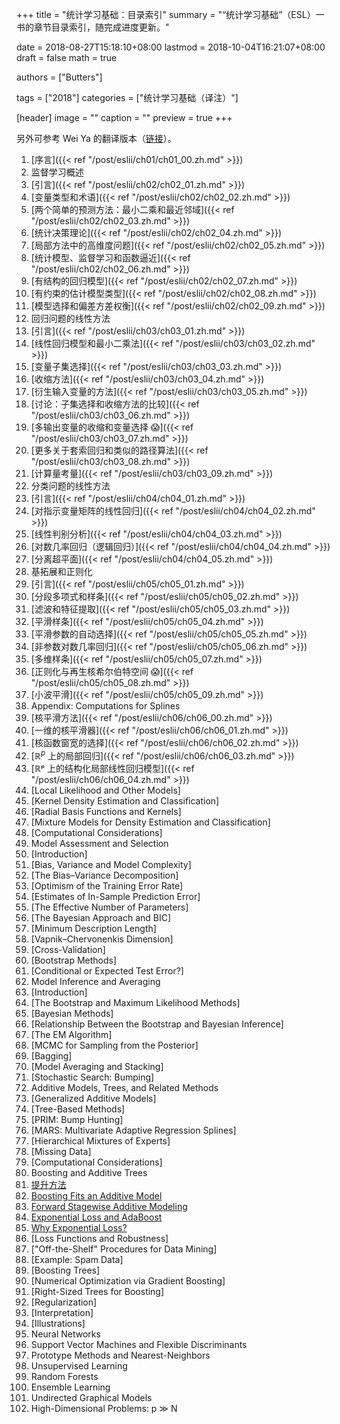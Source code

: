 +++
title = "统计学习基础：目录索引"
summary = "“统计学习基础”（ESL）一书的章节目录索引，随完成进度更新。"

date = 2018-08-27T15:18:10+08:00
lastmod = 2018-10-04T16:21:07+08:00
draft = false
math = true

authors = ["Butters"]

tags = ["2018"]
categories = ["统计学习基础（译注）"]

[header]
image = ""
caption = ""
preview = true
+++

另外可参考 Wei Ya 的翻译版本（[链接](https://esl.hohoweiya.xyz/)）。

1. [序言]({{< ref "/post/eslii/ch01/ch01_00.zh.md" >}})
2. 监督学习概述
  1. [引言]({{< ref "/post/eslii/ch02/ch02_01.zh.md" >}})
  2. [变量类型和术语]({{< ref "/post/eslii/ch02/ch02_02.zh.md" >}})
  3. [两个简单的预测方法：最小二乘和最近邻域]({{< ref "/post/eslii/ch02/ch02_03.zh.md" >}})
  4. [统计决策理论]({{< ref "/post/eslii/ch02/ch02_04.zh.md" >}})
  5. [局部方法中的高维度问题]({{< ref "/post/eslii/ch02/ch02_05.zh.md" >}})
  6. [统计模型、监督学习和函数逼近]({{< ref "/post/eslii/ch02/ch02_06.zh.md" >}})
  7. [有结构的回归模型]({{< ref "/post/eslii/ch02/ch02_07.zh.md" >}})
  8. [有约束的估计模型类型]({{< ref "/post/eslii/ch02/ch02_08.zh.md" >}})
  9. [模型选择和偏差方差权衡]({{< ref "/post/eslii/ch02/ch02_09.zh.md" >}})
3. 回归问题的线性方法
  1. [引言]({{< ref "/post/eslii/ch03/ch03_01.zh.md" >}})
  2. [线性回归模型和最小二乘法]({{< ref "/post/eslii/ch03/ch03_02.zh.md" >}})
  3. [变量子集选择]({{< ref "/post/eslii/ch03/ch03_03.zh.md" >}})
  4. [收缩方法]({{< ref "/post/eslii/ch03/ch03_04.zh.md" >}})
  5. [衍生输入变量的方法]({{< ref "/post/eslii/ch03/ch03_05.zh.md" >}})
  6. [讨论：子集选择和收缩方法的比较]({{< ref "/post/eslii/ch03/ch03_06.zh.md" >}})
  7. [多输出变量的收缩和变量选择 :scream:]({{< ref "/post/eslii/ch03/ch03_07.zh.md" >}})
  8. [更多关于套索回归和类似的路径算法]({{< ref "/post/eslii/ch03/ch03_08.zh.md" >}})
  9. [计算量考量]({{< ref "/post/eslii/ch03/ch03_09.zh.md" >}})
4. 分类问题的线性方法
  1. [引言]({{< ref "/post/eslii/ch04/ch04_01.zh.md" >}})
  2. [对指示变量矩阵的线性回归]({{< ref "/post/eslii/ch04/ch04_02.zh.md" >}})
  3. [线性判别分析]({{< ref "/post/eslii/ch04/ch04_03.zh.md" >}})
  4. [对数几率回归（逻辑回归）]({{< ref "/post/eslii/ch04/ch04_04.zh.md" >}})
  5. [分离超平面]({{< ref "/post/eslii/ch04/ch04_05.zh.md" >}})
5. 基拓展和正则化
  1. [引言]({{< ref "/post/eslii/ch05/ch05_01.zh.md" >}})
  2. [分段多项式和样条]({{< ref "/post/eslii/ch05/ch05_02.zh.md" >}})
  3. [滤波和特征提取]({{< ref "/post/eslii/ch05/ch05_03.zh.md" >}})
  4. [平滑样条]({{< ref "/post/eslii/ch05/ch05_04.zh.md" >}})
  5. [平滑参数的自动选择]({{< ref "/post/eslii/ch05/ch05_05.zh.md" >}})
  6. [非参数对数几率回归]({{< ref "/post/eslii/ch05/ch05_06.zh.md" >}})
  7. [多维样条]({{< ref "/post/eslii/ch05/ch05_07.zh.md" >}})
  8. [正则化与再生核希尔伯特空间 :scream:]({{< ref "/post/eslii/ch05/ch05_08.zh.md" >}})
  9. [小波平滑]({{< ref "/post/eslii/ch05/ch05_09.zh.md" >}})
  10. Appendix: Computations for Splines
6. [核平滑方法]({{< ref "/post/eslii/ch06/ch06_00.zh.md" >}})
  1. [一维的核平滑器]({{< ref "/post/eslii/ch06/ch06_01.zh.md" >}})
  2. [核函数窗宽的选择]({{< ref "/post/eslii/ch06/ch06_02.zh.md" >}})
  3. [$\mathbb{R}^p$ 上的局部回归]({{< ref "/post/eslii/ch06/ch06_03.zh.md" >}})
  4. [ℝᵖ 上的结构化局部线性回归模型]({{< ref "/post/eslii/ch06/ch06_04.zh.md" >}})
  5. [Local Likelihood and Other Models]
  6. [Kernel Density Estimation and Classification]
  7. [Radial Basis Functions and Kernels]
  8. [Mixture Models for Density Estimation and Classification]
  9. [Computational Considerations]
7. Model Assessment and Selection
  1. [Introduction]
  2. [Bias, Variance and Model Complexity]
  3. [The Bias–Variance Decomposition]
  4. [Optimism of the Training Error Rate]
  5. [Estimates of In-Sample Prediction Error]
  6. [The Effective Number of Parameters]
  7. [The Bayesian Approach and BIC]
  8. [Minimum Description Length]
  9. [Vapnik–Chervonenkis Dimension]
  10. [Cross-Validation]
  11. [Bootstrap Methods]
  12. [Conditional or Expected Test Error?]
8. Model Inference and Averaging
  1. [Introduction]
  2. [The Bootstrap and Maximum Likelihood Methods]
  3. [Bayesian Methods]
  4. [Relationship Between the Bootstrap and Bayesian Inference]
  5. [The EM Algorithm]
  6. [MCMC for Sampling from the Posterior]
  7. [Bagging]
  8. [Model Averaging and Stacking]
  9. [Stochastic Search: Bumping]
9. Additive Models, Trees, and Related Methods
  1. [Generalized Additive Models]
  2. [Tree-Based Methods]
  3. [PRIM: Bump Hunting]
  4. [MARS: Multivariate Adaptive Regression Splines]
  5. [Hierarchical Mixtures of Experts]
  6. [Missing Data]
  7. [Computational Considerations]
10. Boosting and Additive Trees
  1. [提升方法]()
  2. [Boosting Fits an Additive Model]()
  3. [Forward Stagewise Additive Modeling]()
  4. [Exponential Loss and AdaBoost]()
  5. [Why Exponential Loss?]()
  6. [Loss Functions and Robustness]
  7. ["Off-the-Shelf" Procedures for Data Mining]
  8. [Example: Spam Data]
  9. [Boosting Trees]
  10. [Numerical Optimization via Gradient Boosting]
  11. [Right-Sized Trees for Boosting]
  12. [Regularization]
  13. [Interpretation]
  14. [Illustrations]
11. Neural Networks
12. Support Vector Machines and Flexible Discriminants
13. Prototype Methods and Nearest-Neighbors
14. Unsupervised Learning
15. Random Forests
16. Ensemble Learning
17. Undirected Graphical Models
18. High-Dimensional Problems: p ≫ N
